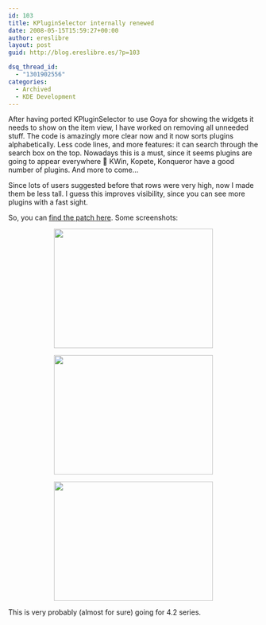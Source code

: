 ```yaml
---
id: 103
title: KPluginSelector internally renewed
date: 2008-05-15T15:59:27+00:00
author: ereslibre
layout: post
guid: http://blog.ereslibre.es/?p=103

dsq_thread_id:
  - "1301902556"
categories:
  - Archived
  - KDE Development
---
```

After having ported KPluginSelector to use Goya for showing the widgets it needs to show on the item view, I have worked on removing all unneeded stuff. The code is amazingly more clear now and it now sorts plugins alphabetically. Less code lines, and more features: it can search through the search box on the top. Nowadays this is a must, since it seems plugins are going to appear everywhere 🙂 KWin, Kopete, Konqueror have a good number of plugins. And more to come&#8230;

Since lots of users suggested before that rows were very high, now I made them be less tall. I guess this improves visibility, since you can see more plugins with a fast sight.

So, you can [find the patch here](http://media.ereslibre.es/2008/05/kdelibs-kpluginselector.diff). Some screenshots:

<p align="center">
  <a href="http://media.ereslibre.es/2008/05/kpluginselector-new-kwrite.png" target="_blank"><img src="http://media.ereslibre.es/2008/05/kpluginselector-new-kwrite.png" width="320" border="0" height="240" /></a>
</p>

<p align="center">
  <a href="http://media.ereslibre.es/2008/05/kpluginselector-new-kwrite1.png" target="_blank"><img src="http://media.ereslibre.es/2008/05/kpluginselector-new-kwrite1.png" width="320" border="0" height="240" /></a>
</p>

<p align="center">
  <a href="http://media.ereslibre.es/2008/05/kpluginselector-new-kopete.png" target="_blank"><img src="http://media.ereslibre.es/2008/05/kpluginselector-new-kopete.png" width="320" border="0" height="240" /></a>
</p>

<p align="left">
  This is very probably (almost for sure) going for 4.2 series.
</p>
